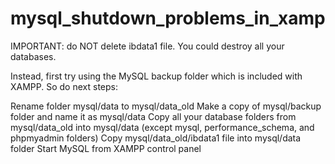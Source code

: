 # mysql_shutdown_problems_in_xamp

IMPORTANT: do NOT delete ibdata1 file. You could destroy all your databases.

Instead, first try using the MySQL backup folder which is included with XAMPP. So do next steps:

Rename folder mysql/data to mysql/data_old
Make a copy of mysql/backup folder and name it as mysql/data
Copy all your database folders from mysql/data_old into mysql/data (except mysql, performance_schema, and phpmyadmin folders)
Copy mysql/data_old/ibdata1 file into mysql/data folder
Start MySQL from XAMPP control panel
